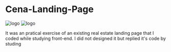 # Cena-Landing-Page

![logo](https://media.giphy.com/media/AojClLKlPLWlRWH7S6/giphy.gif)            ![logo](https://media.giphy.com/media/xf1qxRpiK0iYpb04sn/giphy.gif)


It was an pratical exercise of an existing real estate landing page that I coded while studying front-end. I did not designed it but replied it's code by studing
